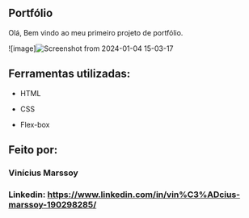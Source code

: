 ## Portfólio 
Olá, Bem vindo ao meu primeiro projeto de portfólio.

![image]![Screenshot from 2024-01-04 15-03-17](https://github.com/Marssoy/portfolio/assets/140867069/a369b5dc-bf9a-40f5-9c62-2b51e7ebc4f2)

## Ferramentas utilizadas:

* HTML

* CSS

* Flex-box

## Feito por:

### Vinícius Marssoy
### Linkedin: https://www.linkedin.com/in/vin%C3%ADcius-marssoy-190298285/

```
